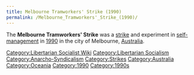 ```yaml
---
title: Melbourne Tramworkers' Strike (1990)
permalink: /Melbourne_Tramworkers'_Strike_(1990)/
---
```


The **Melbourne Tramworkers' Strike** was a
[strike](List_of_Strikes.md "wikilink") and experiment in
[self-management](Workers'_Self-Management.md "wikilink") in
[1990](Timeline_of_Libertarian_Socialism_in_Oceania.md "wikilink") in the
city of Melbourne, [Australia](Commonwealth_of_Australia.md "wikilink").

[Category:Libertarian Socialist
Wiki](Category:Libertarian_Socialist_Wiki.md "wikilink")
[Category:Libertarian
Socialism](Category:Libertarian_Socialism.md "wikilink")
[Category:Anarcho-Syndicalism](Category:Anarcho-Syndicalism.md "wikilink")
[Category:Strikes](Category:Strikes.md "wikilink")
[Category:Australia](Category:Australia.md "wikilink")
[Category:Oceania](Category:Oceania.md "wikilink")
[Category:1990](Category:1990.md "wikilink")
[Category:1990s](Category:1990s.md "wikilink")